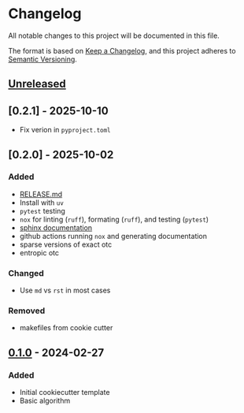 # Changelog

All notable changes to this project will be documented in this file.

The format is based on [Keep a Changelog](https://keepachangelog.com/en/1.1.0/),
and this project adheres to [Semantic Versioning](https://semver.org/spec/v2.0.0.html).

## [Unreleased]

## [0.2.1] - 2025-10-10
* Fix verion in `pyproject.toml`

## [0.2.0] - 2025-10-02

### Added
* [RELEASE.md](./RELEASE.md)
* Install with `uv`
* `pytest` testing
* `nox` for linting (`ruff`), formating (`ruff`), and testing (`pytest`)
* [sphinx documentation](https://pyotc.github.io/pyotc/)
* github actions running `nox` and generating documentation
* sparse versions of exact otc
* entropic otc

### Changed
* Use `md` vs `rst` in most cases

### Removed
* makefiles from cookie cutter

## [0.1.0] - 2024-02-27

### Added
* Initial cookiecutter template
* Basic algorithm

[unreleased]: https://github.com/pyotc/pyotc
[0.1.0]: https://github.com/pyotc/pyotc/tree/v0.1.0
